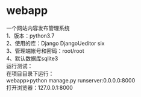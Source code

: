 # webapp
一个网站内容发布管理系统<br>
1、版本：python3.7<br>
2、使用的库：Django DjangoUeditor six <br>
3、管理端帐号和密码：root/root <br>
4、默认数据库sqlite3<br>
运行测试：<br>
在项目目录下运行：<br>
webapp>python manage.py runserver:0.0.0.0:8000<br>
打开浏览器：127.0.0.1:8000<br>


